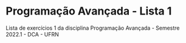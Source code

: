 # Programação Avançada - Lista 1
Lista de exercícios 1 da disciplina Programação Avançada - Semestre 2022.1 - DCA - UFRN
